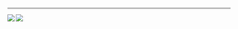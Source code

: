 ----
<a href="https://github.com/ghzhan">
  <img align="left" src="https://github-readme-stats-azmiao.vercel.app/api?username=ghzhan&theme=buefy&show_icons=true&count_private=true" />
</a>
<a href="https://github.com/ghzhan">
  <img align="left" src="https://github-readme-stats-azmiao.vercel.app/api/top-langs/?username=ghzhan&layout=compact" />
</a>



